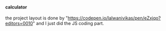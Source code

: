 #### calculator
the project layout is done by "https://codepen.io/lalwanivikas/pen/eZxjqo?editors=0010" and I just did the JS coding part.
